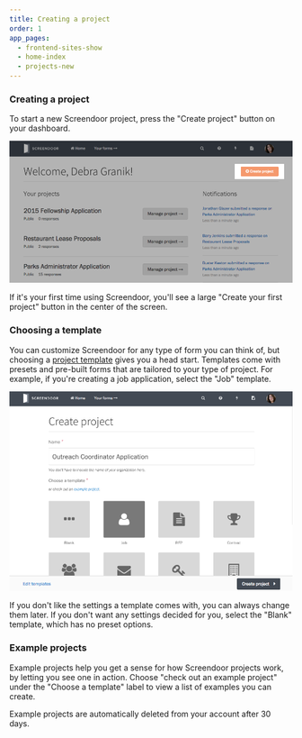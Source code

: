 ```yaml
---
title: Creating a project
order: 1
app_pages:
  - frontend-sites-show
  - home-index
  - projects-new
---
```


### Creating a project

To start a new Screendoor project, press the "Create project" button on your dashboard.

![Creating a project.](../images/create_project_1.png)

If it's your first time using Screendoor, you'll see a large "Create your first project" button in the center of the screen. 

### Choosing a template

You can customize Screendoor for any type of form you can think of, but choosing a [project template](templates.html) gives you a head start. Templates come with presets and pre-built forms that are tailored to your type of project. For example, if you're creating a job application, select the "Job" template.

![Choosing a template.](../images/create_project_2.png)

If you don't like the settings a template comes with, you can always change them later. If you don't want any settings decided for you, select the "Blank" template, which has no preset options.

### Example projects

Example projects help you get a sense for how Screendoor projects work, by letting you see one in action. Choose "check out an example project" under the "Choose a template" label to view a list of examples you can create.

Example projects are automatically deleted from your account after 30 days.

